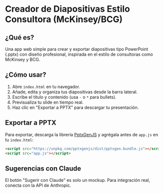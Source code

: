 # Creador de Diapositivas Estilo Consultora (McKinsey/BCG)

## ¿Qué es?
Una app web simple para crear y exportar diapositivas tipo PowerPoint (.pptx) con diseño profesional, inspirada en el estilo de consultoras como McKinsey y BCG.

## ¿Cómo usar?
1. Abre `index.html` en tu navegador.
2. Añade, edita y organiza tus diapositivas desde la barra lateral.
3. Escribe el título y contenido (usa `-` o `*` para bullets).
4. Previsualiza tu slide en tiempo real.
5. Haz clic en "Exportar a PPTX" para descargar tu presentación.

## Exportar a PPTX
Para exportar, descarga la librería [PptxGenJS](https://gitbrent.github.io/PptxGenJS/) y agrégala antes de `app.js` en tu `index.html`:

```html
<script src="https://unpkg.com/pptxgenjs/dist/pptxgen.bundle.js"></script>
<script src="app.js"></script>
```

## Sugerencias con Claude
El botón "Sugerir con Claude" es solo un mockup. Para integración real, conecta con la API de Anthropic. 